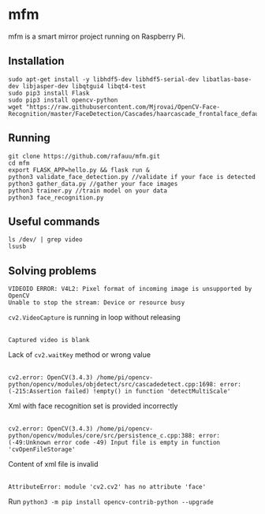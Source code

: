 # mfm

mfm is a smart mirror project running on Raspberry Pi.

## Installation
```
sudo apt-get install -y libhdf5-dev libhdf5-serial-dev libatlas-base-dev libjasper-dev libqtgui4 libqt4-test
sudo pip3 install Flask
sudo pip3 install opencv-python
wget "https://raw.githubusercontent.com/Mjrovai/OpenCV-Face-Recognition/master/FaceDetection/Cascades/haarcascade_frontalface_default.xml"
```

## Running
```
git clone https://github.com/rafauu/mfm.git
cd mfm
export FLASK_APP=hello.py && flask run &
python3 validate_face_detection.py //validate if your face is detected
python3 gather_data.py //gather your face images
python3 trainer.py //train model on your data
python3 face_recognition.py
```

## Useful commands
```
ls /dev/ | grep video
lsusb
```

## Solving problems
```
VIDEOIO ERROR: V4L2: Pixel format of incoming image is unsupported by OpenCV
Unable to stop the stream: Device or resource busy
```
`cv2.VideoCapture` is running in loop without releasing
<br/><br/>

```
Captured video is blank
```
Lack of `cv2.waitKey` method or wrong value
<br/><br/>

```
cv2.error: OpenCV(3.4.3) /home/pi/opencv-python/opencv/modules/objdetect/src/cascadedetect.cpp:1698: error: (-215:Assertion failed) !empty() in function 'detectMultiScale'
```
Xml with face recognition set is provided incorrectly
<br/><br/>

```
cv2.error: OpenCV(3.4.3) /home/pi/opencv-python/opencv/modules/core/src/persistence_c.cpp:388: error: (-49:Unknown error code -49) Input file is empty in function 'cvOpenFileStorage'
```
Content of xml file is invalid
<br/><br/>

```
AttributeError: module 'cv2.cv2' has no attribute 'face'
```
Run `python3 -m pip install opencv-contrib-python --upgrade`
